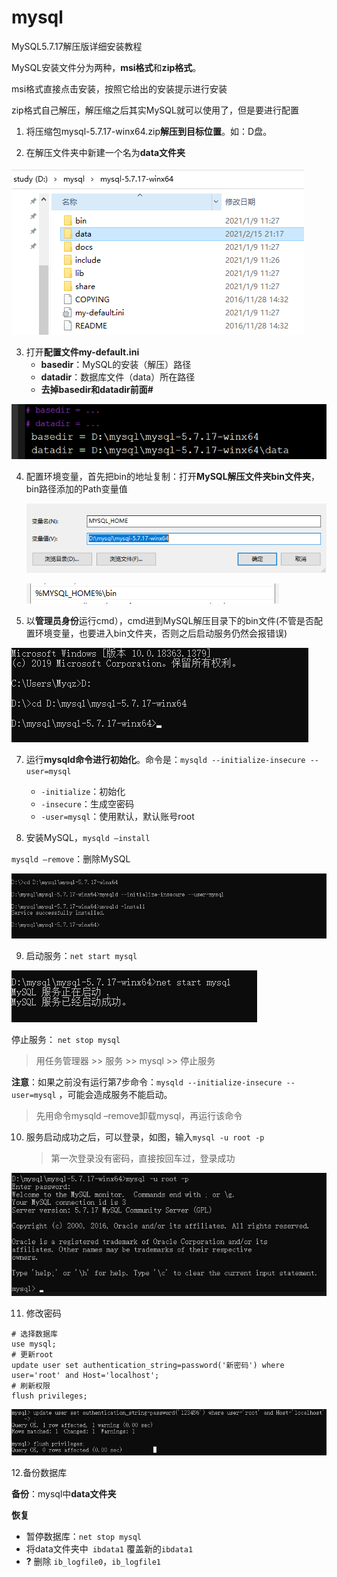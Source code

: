 # mysql

MySQL5.7.17解压版详细安装教程

MySQL安装文件分为两种，**msi格式**和**zip格式**。

msi格式直接点击安装，按照它给出的安装提示进行安装

zip格式自己解压，解压缩之后其实MySQL就可以使用了，但是要进行配置

1. 将压缩包mysql-5.7.17-winx64.zip**解压到目标位置**。如：D盘。

2. 在解压文件夹中新建一个名为**data文件夹**

![image-20210215212903088](MySQL_image/image-20210215212903088.png)

3. 打开**配置文件my-default.ini**
   - **basedir**：MySQL的安装（解压）路径
   - **datadir**：数据库文件（data）所在路径 
   - **去掉basedir和datadir前面#**

![image-20210215213013202](MySQL_image/image-20210215213013202.png)

4. 配置环境变量，首先把bin的地址复制：打开**MySQL解压文件夹bin文件夹**，bin路径添加的Path变量值

   ![image-20210215213114908](MySQL_image/image-20210215213114908.png)

   ![image-20210215213339294](MySQL_image/image-20210215213339294.png)

6. 以**管理员身份**运行cmd），cmd进到MySQL解压目录下的bin文件(不管是否配置环境变量，也要进入bin文件夹，否则之后启动服务仍然会报错误)

![image-20210215213704881](MySQL_image/image-20210215213704881.png)



7. 运行**mysqld命令进行初始化**。命令是：`mysqld --initialize-insecure --user=mysql`
   - `-initialize`：初始化
   - `-insecure`：生成空密码
   - `-user=mysql`：使用默认，默认账号root

8. 安装MySQL，`mysqld –install`

`mysqld –remove`：删除MySQL

![image-20210215214204368](MySQL_image/image-20210215214204368.png)

9. 启动服务：`net start mysql`

![image-20210215214245210](MySQL_image/image-20210215214245210.png)

停止服务： `net stop mysql`

> 用任务管理器 >> 服务 >> mysql >> 停止服务

**注意**：如果之前没有运行第7步命令：`mysqld --initialize-insecure --user=mysql` ，可能会造成服务不能启动。

> 先用命令mysqld –remove卸载mysql，再运行该命令

10. 服务启动成功之后，可以登录，如图，输入`mysql -u root -p`

    > 第一次登录没有密码，直接按回车过，登录成功

 ![image-20210215215016288](MySQL_image/image-20210215215016288.png)

11. 修改密码

```shell
# 选择数据库
use mysql;
# 更新root
update user set authentication_string=password('新密码') where user='root' and Host='localhost';
# 刷新权限
flush privileges;
```

![image-20210215215532080](MySQL_image/image-20210215215532080.png)

12.备份数据库

**备份**：mysql中**data文件夹**

**恢复**

- 暂停数据库：`net stop mysql`
- 将data文件夹中` ibdata1` 覆盖新的`ibdata1`
- **?** 删除 `ib_logfile0`，`ib_logfile1`

